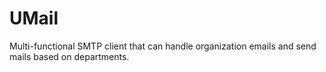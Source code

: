 # UMail

Multi-functional SMTP client that can handle organization emails and send mails based on departments.
